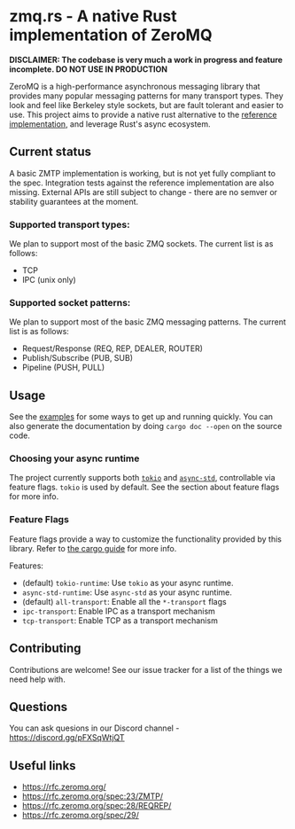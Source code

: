 # zmq.rs - A native Rust implementation of ZeroMQ

**DISCLAIMER: The codebase is very much a work in progress and feature incomplete. DO NOT USE IN PRODUCTION**

ZeroMQ is a high-performance asynchronous messaging library that provides many popular messaging patterns for many transport types. They look and feel like Berkeley style sockets, but are fault tolerant and easier to use. This project aims to provide a native rust alternative to the [reference implementation](https://github.com/zeromq/libzmq), and leverage Rust's async ecosystem.

## Current status
A basic ZMTP implementation is working, but is not yet fully compliant to the spec. Integration tests against the reference implementation are also missing. External APIs are still subject to change - there are no semver or stability guarantees at the moment.

### Supported transport types:
We plan to support most of the basic ZMQ sockets. The current list is as follows:
* TCP
* IPC (unix only)

### Supported socket patterns:
We plan to support most of the basic ZMQ messaging patterns. The current list is as follows:
* Request/Response (REQ, REP, DEALER, ROUTER)
* Publish/Subscribe (PUB, SUB)
* Pipeline (PUSH, PULL)

## Usage
See the [examples](examples) for some ways to get up and running quickly. You can also generate the documentation by doing `cargo doc --open` on the source code.

### Choosing your async runtime
The project currently supports both [`tokio`](tokio.rs) and [`async-std`](async.rs), controllable via feature flags. `tokio` is used by default. See the section about feature flags for more info.

### Feature Flags
Feature flags provide a way to customize the functionality provided by this library. Refer to [the cargo guide](https://doc.rust-lang.org/cargo/reference/features.html) for more info.

Features:
- (default) `tokio-runtime`: Use `tokio` as your async runtime.
- `async-std-runtime`: Use `async-std` as your async runtime.
- (default) `all-transport`: Enable all the `*-transport` flags
- `ipc-transport`: Enable IPC as a transport mechanism
- `tcp-transport`: Enable TCP as a transport mechanism

## Contributing
Contributions are welcome! See our issue tracker for a list of the things we need help with.

## Questions
You can ask quesions in our Discord channel - https://discord.gg/pFXSqWtjQT

## Useful links
* https://rfc.zeromq.org/
* https://rfc.zeromq.org/spec:23/ZMTP/
* https://rfc.zeromq.org/spec:28/REQREP/
* https://rfc.zeromq.org/spec/29/
